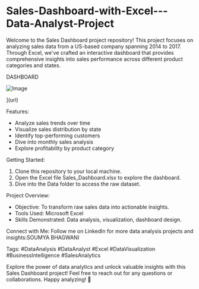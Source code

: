 # Sales-Dashboard-with-Excel---Data-Analyst-Project

Welcome to the Sales Dashboard project repository! This project focuses on analyzing sales data from a US-based company spanning 2014 to 2017. Through Excel, we've crafted an interactive dashboard that provides comprehensive insights into sales performance across different product categories and states.

DASHBOARD

![Image](https://github.com/user-attachments/assets/7ac596e7-d1ea-4142-aea8-b56ad9b8a5d8)

](url)



Features:
* Analyze sales trends over time
* Visualize sales distribution by state
* Identify top-performing customers
* Dive into monthly sales analysis
* Explore profitability by product category




Getting Started:
1. Clone this repository to your local machine.
2. Open the Excel file Sales_Dashboard.xlsx to explore the dashboard.
3. Dive into the Data folder to access the raw dataset.


   
Project Overview:
* Objective: To transform raw sales data into actionable insights.
* Tools Used: Microsoft Excel
* Skills Demonstrated: Data analysis, visualization, dashboard design.



Connect with Me:
Follow me on LinkedIn for more data analysis projects and insights:SOUMYA BHAGWANI



Tags:
#DataAnalysis #DataAnalyst #Excel #DataVisualization #BusinessIntelligence #SalesAnalytics



Explore the power of data analytics and unlock valuable insights with this Sales Dashboard project! Feel free to reach out for any questions or collaborations. Happy analyzing! 🚀










